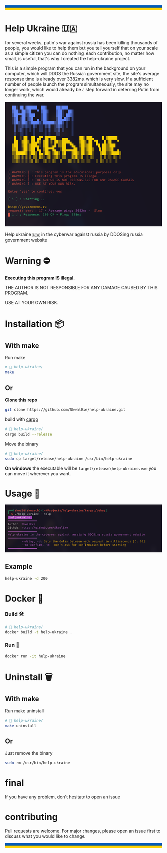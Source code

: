 <a href="https://github.com/SkwalExe#ukraine"><img src="https://raw.githubusercontent.com/SkwalExe/SkwalExe/main/ukraine.jpg" width="100%" height="15px" /></a>

# Help Ukraine 🇺🇦

for several weeks, putin's war against russia has been killing thousands of people, you would like to help them but you tell yourself that on your scale as a simple citizen you can do nothing, each contribution, no matter how small, is useful, that's why I created the help-ukraine project.

This is a simple program that you can run in the background on your computer, which will DDOS the Russian government site, the site's average response time is already over 3382ms, which is very slow. If a sufficient number of people launch the program simultaneously, the site may no longer work, which would already be a step forward in deterring Putin from continuing the war.

![](images/1.png)

Help ukraine 🇺🇦 in the cyberwar against russia
by DDOSing russia government website

# Warning ⛔

**Executing this program IS illegal.**

THE AUTHOR IS NOT RESPONSIBLE FOR ANY DAMAGE CAUSED BY THIS PROGRAM.

USE AT YOUR OWN RISK.

# Installation 📦

## With make

Run make

```bash
# 📂 help-ukraine/
make
```

## Or

**Clone this repo**

```bash
git clone https://github.com/SkwalExe/help-ukraine.git
```

build with [cargo](https://doc.rust-lang.org/cargo/getting-started/installation.html)

```bash
# 📂 help-ukraine/
cargo build --release
```

Move the binary

```bash
# 📂 help-ukraine/
sudo cp target/release/help-ukraine /usr/bin/help-ukraine
```

**On windows** the executable will be `target\release\help-ukraine.exe` you can move it wherever you want.

# Usage 📝

![](images/usage.png)

## Example 

```bash
help-ukraine -d 200 
```

# Docker 🐳

### Build 🛠️

```bash
# 📂 help-ukraine/
docker build -t help-ukraine .
```

### Run 🏃

```bash
docker run -it help-ukraine
```

# Uninstall 🗑

## With make

Run make uninstall

```bash
# 📂 help-ukraine/
make uninstall
```

## Or

Just remove the binary

```bash
sudo rm /usr/bin/help-ukraine
```

# final

If you have any problem, don't hesitate to open an issue

# contributing

Pull requests are welcome. For major changes, please open an issue first to discuss what you would like to change.

<a href="https://github.com/SkwalExe#ukraine"><img src="https://raw.githubusercontent.com/SkwalExe/SkwalExe/main/ukraine.jpg" width="100%" height="15px" /></a>